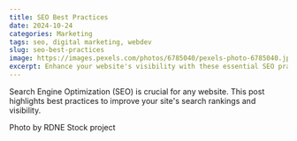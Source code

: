 ```yaml
---
title: SEO Best Practices
date: 2024-10-24
categories: Marketing
tags: seo, digital marketing, webdev
slug: seo-best-practices
image: https://images.pexels.com/photos/6785040/pexels-photo-6785040.jpeg
excerpt: Enhance your website's visibility with these essential SEO practices.
---
```


Search Engine Optimization (SEO) is crucial for any website. This post highlights best practices to improve your site's search rankings and visibility.

Photo by RDNE Stock project